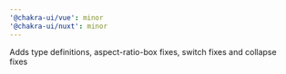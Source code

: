 ```yaml
---
'@chakra-ui/vue': minor
'@chakra-ui/nuxt': minor
---
```


Adds type definitions, aspect-ratio-box fixes, switch fixes and collapse fixes
